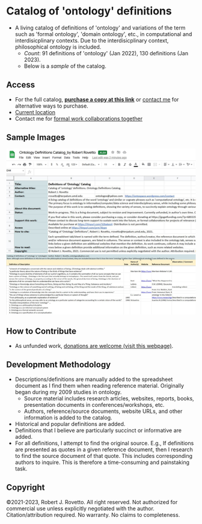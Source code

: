 # Catalog of 'ontology' definitions
- A living catalog of definitions of 'ontology' and variations of the term such as 'formal ontology', 'domain ontology', etc., in computational and interdisicplinary contexts. Due to the interdisicplinary context, philosophical ontology is included.
  - _Count_: 91 definitions of 'ontology' (Jan 2022), 130 definitions (Jan 2023). 
  - Below is a _sample_ of the catalog.
## Access
- For the full catalog, **[purchase a copy at this link](https://tinyurl.com/32bxkee4)** or [contact me](https://ontospace.wordpress.com/contact) for alternative ways to purchase.
- [Current location](https://tinyurl.com/mtae3d8s)
- Contact me for [formal work collaborations together](https://tinyurl.com/hm8wu2sa)

## Sample Images
![Screen capture 1](https://github.com/rrovetto/Ontology-Development-Guidelines/blob/master/images/ScreenCapture_README_OntoDefCat_Rovetto.JPG?raw=true)
![Screen capture 2](https://github.com/rrovetto/Ontology-Development-Guidelines/blob/master/images/ScreenCapture_Onto_OntoDefCat_Rovetto.JPG?raw=true)

## How to Contribute
- As unfunded work, [donations are welcome (visit this webpage)](https://gogetfunding.com/knowledge-organization-services-ontology-terminology-metadata-concept-analysis/). 

## Development Methodology
- Descriptions/definitions are manually added to the spreadsheet document as I find them when reading reference material. Originally began during my 2009 studies in ontology.
  - Source material includes research articles, websites, reports, books, presentation documents in conferences/workshops, etc.
  - Authors, reference/source documents, website URLs, and other information is added to the catalog. 
- Historical and popular definitions are added. 
- Definitions that I believe are particularly succinct or informative are added.
- For all definitions, I attempt to find the original source. E.g., If definitions are presented as quotes in a given reference document, then I research to find the source document of that quote. This includes corresponding authors to inquire.
This is therefore a time-consuming and painstaking task.  

## Copyright
©2021-2023, Robert J. Rovetto. All right reserved.
Not authorized for commercial use unless explicitly negotiated with the author. Citation/attribution required.
No warranty. No claims to completeness.
